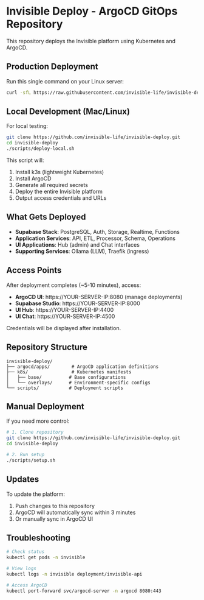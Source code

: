 # Invisible Deploy - ArgoCD GitOps Repository

This repository deploys the Invisible platform using Kubernetes and ArgoCD.

## Production Deployment

Run this single command on your Linux server:

```bash
curl -sfL https://raw.githubusercontent.com/invisible-life/invisible-deploy/main/scripts/deploy.sh | sh -
```

## Local Development (Mac/Linux)

For local testing:

```bash
git clone https://github.com/invisible-life/invisible-deploy.git
cd invisible-deploy
./scripts/deploy-local.sh
```

This script will:
1. Install k3s (lightweight Kubernetes)
2. Install ArgoCD
3. Generate all required secrets
4. Deploy the entire Invisible platform
5. Output access credentials and URLs

## What Gets Deployed

- **Supabase Stack**: PostgreSQL, Auth, Storage, Realtime, Functions
- **Application Services**: API, ETL, Processor, Schema, Operations
- **UI Applications**: Hub (admin) and Chat interfaces
- **Supporting Services**: Ollama (LLM), Traefik (ingress)

## Access Points

After deployment completes (~5-10 minutes), access:

- **ArgoCD UI**: https://YOUR-SERVER-IP:8080 (manage deployments)
- **Supabase Studio**: https://YOUR-SERVER-IP:8000
- **UI Hub**: https://YOUR-SERVER-IP:4400
- **UI Chat**: https://YOUR-SERVER-IP:4500

Credentials will be displayed after installation.

## Repository Structure

```
invisible-deploy/
├── argocd/apps/        # ArgoCD application definitions
├── k8s/                # Kubernetes manifests
│   ├── base/          # Base configurations
│   └── overlays/      # Environment-specific configs
└── scripts/           # Deployment scripts
```

## Manual Deployment

If you need more control:

```bash
# 1. Clone repository
git clone https://github.com/invisible-life/invisible-deploy.git
cd invisible-deploy

# 2. Run setup
./scripts/setup.sh
```

## Updates

To update the platform:
1. Push changes to this repository
2. ArgoCD will automatically sync within 3 minutes
3. Or manually sync in ArgoCD UI

## Troubleshooting

```bash
# Check status
kubectl get pods -n invisible

# View logs
kubectl logs -n invisible deployment/invisible-api

# Access ArgoCD
kubectl port-forward svc/argocd-server -n argocd 8080:443
```